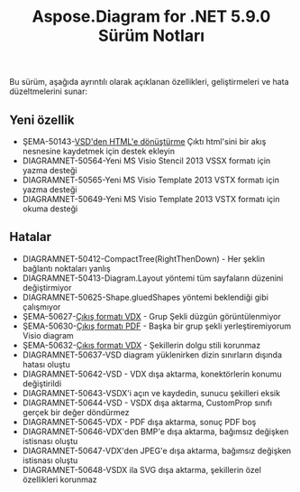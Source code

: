﻿---
title: Aspose.Diagram for .NET 5.9.0 Sürüm Notları
type: docs
weight: 10
url: /tr/net/aspose-diagram-for-net-5-9-0-release-notes/
---
Bu sürüm, aşağıda ayrıntılı olarak açıklanan özellikleri, geliştirmeleri ve hata düzeltmelerini sunar:
## **Yeni özellik**
- ŞEMA-50143-[VSD'den HTML'e dönüştürme](https://docs.aspose.com/diagram/net/convert-visio-to-html/) Çıktı html'sini bir akış nesnesine kaydetmek için destek ekleyin
- DIAGRAMNET-50564-Yeni MS Visio Stencil 2013 VSSX formatı için yazma desteği
- DIAGRAMNET-50565-Yeni MS Visio Template 2013 VSTX formatı için yazma desteği
- DIAGRAMNET-50649-Yeni MS Visio Template 2013 VSTX formatı için okuma desteği
## **Hatalar**
- DIAGRAMNET-50412-CompactTree(RightThenDown) - Her şeklin bağlantı noktaları yanlış
- DIAGRAMNET-50413-Diagram.Layout yöntemi tüm sayfaların düzenini değiştirmiyor
- DIAGRAMNET-50625-Shape.gluedShapes yöntemi beklendiği gibi çalışmıyor
- ŞEMA-50627-[Çıkış formatı VDX](https://docs.aspose.com/diagram/net/convert-visio-to-other-files/) - Grup Şekli düzgün görüntülenmiyor
- ŞEMA-50630-[Çıkış formatı PDF](https://docs.aspose.com/diagram/net/convert-visio-to-pdf/) - Başka bir grup şekli yerleştiremiyorum Visio diagram
- ŞEMA-50632-[Çıkış formatı VDX](https://docs.aspose.com/diagram/net/convert-visio-to-other-files/) - Şekillerin dolgu stili korunmaz
- DIAGRAMNET-50637-VSD diagram yüklenirken dizin sınırların dışında hatası oluştu
- DIAGRAMNET-50642-VSD - VDX dışa aktarma, konektörlerin konumu değiştirildi
- DIAGRAMNET-50643-VSDX'i açın ve kaydedin, sunucu şekilleri eksik
- DIAGRAMNET-50644-VSD - VSDX dışa aktarma, CustomProp sınıfı gerçek bir değer döndürmez
- DIAGRAMNET-50645-VDX - PDF dışa aktarma, sonuç PDF boş
- DIAGRAMNET-50646-VDX'den BMP'e dışa aktarma, bağımsız değişken istisnası oluştu
- DIAGRAMNET-50647-VDX'den JPEG'e dışa aktarma, bağımsız değişken istisnası oluştu
- DIAGRAMNET-50648-VSDX ila SVG dışa aktarma, şekillerin özel özellikleri korunmaz
